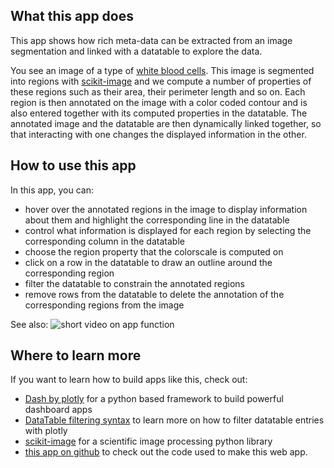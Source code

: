 ## What this app does
This app shows how rich meta-data can be extracted from an image segmentation and linked with 
a datatable to explore the data. 

You see an image of a type of 
[white blood cells](https://en.wikipedia.org/wiki/Agranulocyte). This image is segmented into regions with
[scikit-image](https://scikit-image.org/docs/stable/auto_examples/segmentation/plot_regionprops.html) and we compute
 a number of properties of these regions such as their area, their perimeter length and so on. Each region is then 
 annotated on the image with a color coded contour and is also entered together with its computed properties in 
 the datatable. The annotated image and the datatable are then dynamically linked together, so that interacting with 
 one changes the displayed information in the other. 

## How to use this app
In this app, you can:
- hover over the annotated regions in the image to display information about them and highlight the corresponding
line in the datatable
- control what information is displayed for each region by selecting the corresponding column in the datatable
- choose the region property that the colorscale is computed on
- click on a row in the datatable to draw an outline around the corresponding region
- filter the datatable to constrain the annotated regions
- remove rows from the datatable to delete the annotation of the corresponding regions from the image

See also:
![short video on app function]("assets/label-prop-demo.gif")
## Where to learn more
If you want to learn how to build apps like this, check out:
- [Dash by plotly](https://plotly.com/dash/) for a python based framework to build powerful dashboard apps
- [DataTable filtering syntax](https://dash.plot.ly/datatable/filtering) to learn more on how to filter datatable entries with plotly
- [scikit-image](https://scikit-image.org/docs/stable/user_guide.html) for a scientific image processing python library
- [this app on github](https://github.com/plotly/dash-sample-apps/tree/master/apps/dash-label-properties) to check out the code used to make this web app.
